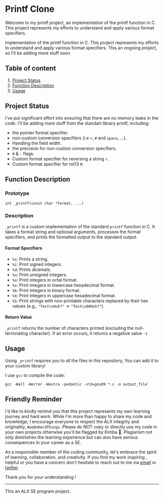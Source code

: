 # Printf Clone

Welcome to my printf project, an implementation of the printf function in C. This project represents my efforts to understand and apply various format specifiers.

implementation of the printf function in C. This project represents my efforts to understand and apply various format specifiers. This an ongoing project, so I'll be adding more stuff soon.

## Table of content

1. [Project Status](##Project-Status "Ongoing")
1. [Function Description](#Function-Description "_printf")
1. [Usage](##Usage "Compile it!")

## Project Status
I've put significant effort into ensuring that there are no memory leaks in the code. I'll be adding more stuff from the standart library printf; including:
* the pointer format specifier.
* non-custom conversion specifiers (i.e `+`, `#` and `space`, ...).
* Handling the field width.
* the precision for non-custom conversion specifiers.
* `0` & `-` flags.
* Custom format specifier for reversing a string `r`.
* Custom format specifier for rot13 `R`.

## Function Description

### Prototype
`int _printf(const char *format, ...)`

### Description
`_printf` is a custom implementation of the standard `printf` function in C. It takes a format string and optional arguments, processes the format specifiers, and prints the formatted output to the standard output.

#### Format Specifiers
- `%s`: Prints a string.
- `%i`: Print signed integers.
- `%d`: Prints dicemals.
- `%u`: Print unsigned integers.
- `%o`: Print integers in octal format.
- `%x`: Print integers in lowercase hexadecimal format.
- `%b`: Print integers in binary format.
- `%X`: Print integers in uppercase hexadecimal format.
- `%S`: Print strings with non-printable characters replaced by their hex values (e.g., `"Test\nHuh?"` -> `"Test\x0AHuh?"`).

#### Return Value

`_printf` returns the number of characters printed (excluding the null-terminating character). If an error occurs, it returns a negative value `-1`

## Usage
Using `_printf` requires you to all the files in this repository, You can add it to your custom library!

I use `gcc` to compile the code:
~~~
gcc -Wall -Werror -Wextra -pedantic -std=gnu89 *.c -o output_file`
~~~
## Friendly Reminder
I'd like to kindly remind you that this project represents my own learning journey and hard work. While I'm more than happy to share my code and knowledge, I encourage everyone to respect the ALX integrity and originality, `#weDoHardThings`. Please do NOT copy or directly use my code in your own projects otherwise you'll be flagged by Kimba :lion:. Plagiarism not only diminishes the learning experience but can also have serious consequences In your career as a SE.

As a responsible member of the coding community, let's embrace the spirit of learning, collaboration, and creativity. If you find my work inspiring , helpful or you have a concern don't hesitate to reach out to me via <a href="mailto:salekbenelhabchi@gmail.com">email</a> or [twitter](https://twitter.com/MrBread46 "MrBread46").

Thank you for your understanding !
___
This an ALX SE program project.
